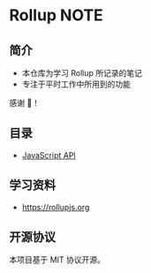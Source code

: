 # Rollup NOTE

## 简介

- 本仓库为学习 Rollup 所记录的笔记
- 专注于平时工作中所用到的功能

感谢 🙏！

## 目录

- [JavaScript API](docs/js-api.md)

## 学习资料

- https://rollupjs.org

## 开源协议

本项目基于 MIT 协议开源。
